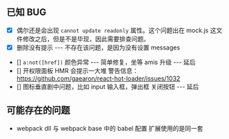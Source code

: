 ## 已知 BUG

- [x] 偶尔还是会出现 `cannot update readonly` 属性。这个问题出在 mock.js 这文件修改之后，但是不是毕现，因此需要排查问题。
- [x] 删除没有提示 --- 不存在该问题，是因为没有设置 messages
- [] `a:not([href])` 颜色异常 --- 简单修复，坐等 amis 升级 --- 延后
- [] 开权限面板 HMR 会提示一大堆 警告信息： https://github.com/gaearon/react-hot-loader/issues/1032
- [] 图标垂直剧中问题，比如 input 输入框，弹出框 关闭按钮 --- 延后

## 可能存在的问题

- webpack dll 与 webpack base 中的 babel 配置 扩展使用的是同一套
